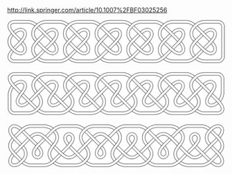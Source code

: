http://link.springer.com/article/10.1007%2FBF03025256

![alt tag](https://raw.githubusercontent.com/azer89/CelticKnots/master/knot1.png)

![alt tag](https://raw.githubusercontent.com/azer89/CelticKnots/master/knot2.png)

![alt tag](https://raw.githubusercontent.com/azer89/CelticKnots/master/knot3.png)
